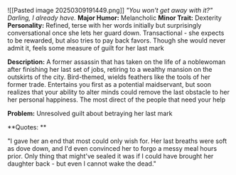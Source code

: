 ![[Pasted image 20250309191449.png]]
*"You won't get away with it?" Darling, I already have.*
**Major Humor:** Melancholic
**Minor Trait:** Dexterity
**Personality:**  Refined, terse with her words initially but surprisingly conversational once she lets her guard down. Transactional - she expects to be rewarded, but also tries to pay back favors. Though she would never admit it, feels some measure of guilt for her last mark

**Description:**  A former assassin that has taken on the life of a noblewoman after finishing her last set of jobs, retiring to a wealthy mansion on the outskirts of the city. Bird-themed, wields feathers like the tools of her former trade. Entertains you first as a potential maidservant, but soon realizes that your ability to alter minds could remove the last obstacle to her her personal happiness. The most direct of the people that need your help

**Problem:** Unresolved guilt about betraying her last mark

**Quotes: **

"I gave her an end that most could only wish for. Her last breaths were soft as dove down, and I'd even convinced her to forgo a messy meal hours prior. Only thing that might've sealed it was if I could have brought her daughter back - but even I cannot wake the dead."